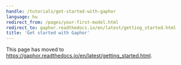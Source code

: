 ```yaml
---
handle: /tutorials/get-started-with-gaphor
language: hu
redirect_from: /pages/your-first-model.html
redirect_to: gaphor.readthedocs.io/en/latest/getting_started.html
title: 'Get started with Gaphor'
---
```


This page has moved to
https://gaphor.readthedocs.io/en/latest/getting_started.html.
